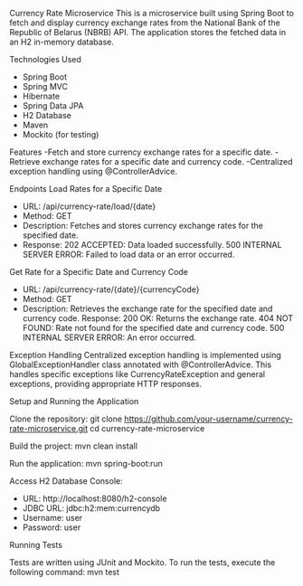 Currency Rate Microservice
This is a microservice built using Spring Boot to fetch and display currency exchange rates from the National Bank of the Republic of Belarus (NBRB) API. The application stores the fetched data in an H2 in-memory database.

Technologies Used
- Spring Boot
- Spring MVC
- Hibernate
- Spring Data JPA
- H2 Database
- Maven
- Mockito (for testing)

Features
-Fetch and store currency exchange rates for a specific date.
-Retrieve exchange rates for a specific date and currency code.
-Centralized exception handling using @ControllerAdvice.

Endpoints
Load Rates for a Specific Date
- URL: /api/currency-rate/load/{date}
- Method: GET
- Description: Fetches and stores currency exchange rates for the specified date.
- Response:
202 ACCEPTED: Data loaded successfully.
500 INTERNAL SERVER ERROR: Failed to load data or an error occurred.

Get Rate for a Specific Date and Currency Code
- URL: /api/currency-rate/{date}/{currencyCode}
- Method: GET
- Description: Retrieves the exchange rate for the specified date and currency code.
Response:
200 OK: Returns the exchange rate.
404 NOT FOUND: Rate not found for the specified date and currency code.
500 INTERNAL SERVER ERROR: An error occurred.

Exception Handling
Centralized exception handling is implemented using GlobalExceptionHandler class annotated with @ControllerAdvice. This handles specific exceptions like CurrencyRateException and general exceptions, providing appropriate HTTP responses.

Setup and Running the Application

Clone the repository:
git clone https://github.com/your-username/currency-rate-microservice.git
cd currency-rate-microservice

Build the project:
mvn clean install

Run the application:
mvn spring-boot:run

Access H2 Database Console:

- URL: http://localhost:8080/h2-console
- JDBC URL: jdbc:h2:mem:currencydb
- Username: user
- Password: user

Running Tests

Tests are written using JUnit and Mockito. To run the tests, execute the following command:
mvn test
